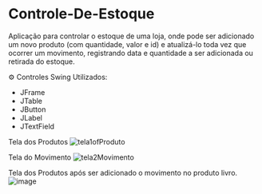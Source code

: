 # Controle-De-Estoque

Aplicação para controlar o estoque de uma loja, onde pode ser adicionado um novo produto (com quantidade, valor e id) e atualizá-lo toda vez que ocorrer um movimento, registrando data e quantidade a ser adicionada ou retirada do estoque.


 ⚙ Controles Swing Utilizados:
 
 - JFrame
 - JTable
 - JButton
 - JLabel
 - JTextField

Tela dos Produtos
![tela1ofProduto](https://user-images.githubusercontent.com/101207167/171660130-0c149a44-482d-4a75-b9e7-e4a4a180f7bb.png)

Tela do Movimento
![tela2Movimento](https://user-images.githubusercontent.com/101207167/171661092-b5896628-ad00-42f0-b240-c969e8bd035f.png)
 
Tela dos Produtos após ser adicionado o movimento no produto livro.
![image](https://user-images.githubusercontent.com/101207167/171661824-b999d239-1299-4b0d-8cad-f725af4447ba.png)
